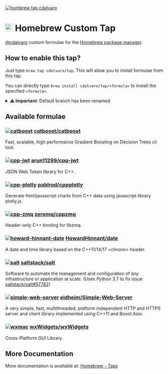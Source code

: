 [![hombrew tap cdalvaro][homebrew_tap_badge]][homebrew_tap_url]

# <img src="https://simpleicons.org/icons/homebrew.svg" height=24pt> Homebrew Custom Tap

[@cdalvaro](https://github.com/cdalvaro) custom formulae for the [Homebrew package manager](https://brew.sh).

## How to enable this tap?

Just type `brew tap cdalvaro/tap`. This will allow you to install formulae from this tap.

You can directly type `brew install cdalvaro/tap/<formula>` to install the specified `<formula>`.

<details>
  <summary><b>⚠️ Important</b>: Default branch has been renamed</summary>

If you are having this issue when running `brew update` or `brew upgrade`:

```
brew update
fatal: couldn't find remote ref refs/heads/master
Error: Fetching /usr/local/Homebrew/Library/Taps/cdalvaro/homebrew-tap failed!
```

Try the following command to solve the issue:

```sh
rm -rf $(brew --repo cdalvaro/tap)
brew tap cdalvaro/tap
```

</details>

## Available formulae

### [![catboost][catboost_badge]](Formula/catboost.rb) [catboost/catboost](https://github.com/catboost/catboost)

Fast, scalable, high performance Gradient Boosting on Decision Trees cli tool.

### [![cpp-jwt][cpp-jwt_badge]](Formula/cpp-jwt.rb) [arun11299/cpp-jwt](https://github.com/arun11299/cpp-jwt)

JSON Web Token library for C++.

### [![cpp-plotly][cpp-plotly_badge]](Formula/cpp-plotly.rb) [pablrod/cppplotly](https://github.com/pablrod/cppplotly)

Generate html/javascript charts from C++ data using javascript library plotly.js.

### [![cpp-zmq][cpp-zmq_badge]](Formula/cpp-zmq.rb) [zeromq/cppzmq](https://github.com/zeromq/cppzmq)

Header-only C++ binding for libzmq.

### [![howard-hinnant-date][howard-hinnant-date_badge]](Formula/howard-hinnant-date.rb) [HowardHinnant/date](https://github.com/HowardHinnant/date)

A date and time library based on the C++11/14/17 \<chrono\> header.

### [![salt][salt_badge]](Formula/salt.rb) [saltstack/salt](https://github.com/saltstack/salt)

Software to automate the management and configuration of any infrastructure or application at scale. (Uses Python 3.7 to fix issue [saltstack/salt#57742](https://github.com/saltstack/salt/issues/57742))

### [![simple-web-server][simple-web-server_badge]](Formula/simple-web-server.rb) [eidheim/Simple-Web-Server](https://gitlab.com/eidheim/Simple-Web-Server)

A very simple, fast, multithreaded, platform independent HTTP and HTTPS server and client library implemented using C++11 and Boost.Asio.

### [![wxmac][wxmac_badge]](Formula/wxmac.rb) [wxWidgets/wxWidgets](https://github.com/wxWidgets/wxWidgets)

Cross-Platform GUI Library.

## More Documentation

More documentation is available at: [Homebrew - Taps](https://docs.brew.sh/Taps)

[homebrew_tap_badge]: https://img.shields.io/badge/brew%20tap-cdalvaro/tap-orange?style=flat-square&logo=Homebrew&color=FBB040
[homebrew_tap_url]: https://github.com/cdalvaro/homebrew-tap
[catboost_badge]: https://img.shields.io/badge/catboost-0.25.1-orange?style=flat-square&color=FBB040
[cpp-jwt_badge]: https://img.shields.io/badge/cpp--jwt-1.4-orange?style=flat-square&color=FBB040
[cpp-plotly_badge]: https://img.shields.io/badge/cpp--plotly-0.4.0-orange?style=flat-square&color=FBB040
[cpp-zmq_badge]: https://img.shields.io/badge/cpp--zmq-4.7.1-orange?style=flat-square&color=FBB040
[howard-hinnant-date_badge]: https://img.shields.io/badge/howard--hinnant--date-3.0.0-orange?style=flat-square&color=FBB040
[salt_badge]: https://img.shields.io/badge/salt-3003-orange?style=flat-square&color=FBB040
[simple-web-server_badge]: https://img.shields.io/badge/simple--web--server-3.1.1-orange?style=flat-square&color=FBB040
[wxmac_badge]: https://img.shields.io/badge/wxmac-3.1.4-orange?style=flat-square&color=FBB040
